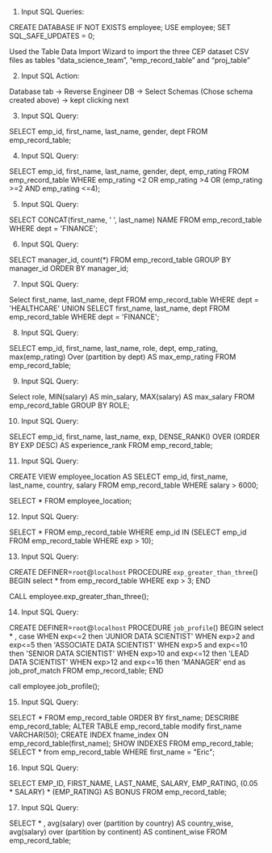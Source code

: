 1.	Input SQL Queries: 

CREATE DATABASE IF NOT EXISTS employee;
USE employee;
SET SQL_SAFE_UPDATES = 0;

Used the Table Data Import Wizard to import the three CEP dataset CSV files as tables “data_science_team”, “emp_record_table” and “proj_table”

2.	Input SQL Action: 

Database tab -> Reverse Engineer DB -> Select Schemas (Chose schema created above) -> kept clicking next

3.	Input SQL Query: 

SELECT emp_id, first_name, last_name, gender, dept FROM emp_record_table;

4.	Input SQL Query: 

SELECT emp_id, first_name, last_name, gender, dept, emp_rating FROM emp_record_table WHERE 
emp_rating <2
OR emp_rating >4
OR (emp_rating >=2 AND emp_rating <=4);

5.	Input SQL Query: 

SELECT CONCAT(first_name, '  ', last_name) NAME 
FROM emp_record_table WHERE dept = 'FINANCE';

6.	Input SQL Query: 

SELECT  manager_id, count(*)
FROM emp_record_table
GROUP BY manager_id
ORDER BY manager_id;

7.	Input SQL Query: 

Select first_name, last_name, dept FROM emp_record_table WHERE dept = 'HEALTHCARE' 
UNION 
SELECT first_name, last_name, dept FROM emp_record_table WHERE dept = 'FINANCE';

8.	Input SQL Query: 

SELECT emp_id, first_name, last_name, role, dept, emp_rating, max(emp_rating) 
Over (partition by dept) AS max_emp_rating
FROM emp_record_table;

9.	Input SQL Query: 

Select role, MIN(salary) AS min_salary,
MAX(salary) AS max_salary
FROM emp_record_table
GROUP BY ROLE;

10.	Input SQL Query: 

SELECT emp_id, first_name, last_name, exp, DENSE_RANK() OVER (ORDER BY EXP DESC) AS experience_rank 
FROM emp_record_table;
 
11.	Input SQL Query: 

CREATE VIEW employee_location AS
SELECT emp_id, first_name, last_name, country, salary FROM emp_record_table WHERE salary > 6000;

SELECT * FROM employee_location;
 
12.	Input SQL Query: 

SELECT * FROM emp_record_table WHERE emp_id
IN (SELECT emp_id FROM emp_record_table WHERE exp > 10);

13.	Input SQL Query: 

CREATE DEFINER=`root`@`localhost` PROCEDURE `exp_greater_than_three`()
BEGIN
select * from emp_record_table WHERE  exp > 3;
END

CALL employee.exp_greater_than_three();

14.	Input SQL Query: 

CREATE DEFINER=`root`@`localhost` PROCEDURE `job_profile`()
BEGIN
select * , case 
WHEN exp<=2 then 'JUNIOR DATA SCIENTIST'
WHEN exp>2 and exp<=5 then 'ASSOCIATE DATA SCIENTIST'
WHEN exp>5 and exp<=10 then 'SENIOR DATA SCIENTIST'
WHEN exp>10 and exp<=12 then 'LEAD DATA SCIENTIST'
WHEN exp>12 and exp<=16 then 'MANAGER'
end as job_prof_match FROM emp_record_table;
END

call employee.job_profile();

15.	Input SQL Query: 

SELECT * FROM emp_record_table ORDER BY first_name;
DESCRIBE emp_record_table; 
ALTER TABLE emp_record_table modify first_name VARCHAR(50);
CREATE INDEX fname_index ON emp_record_table(first_name);
SHOW INDEXES FROM emp_record_table;
SELECT * from emp_record_table WHERE first_name = "Eric";

16.	Input SQL Query: 

SELECT 
    EMP_ID,
    FIRST_NAME,
    LAST_NAME,
    SALARY,
    EMP_RATING,
    (0.05 * SALARY) * (EMP_RATING) AS BONUS
FROM
    emp_record_table;

17.	Input SQL Query: 

SELECT *  , avg(salary) over (partition by country) AS country_wise, 
avg(salary) over (partition by continent) AS continent_wise 
FROM emp_record_table;
